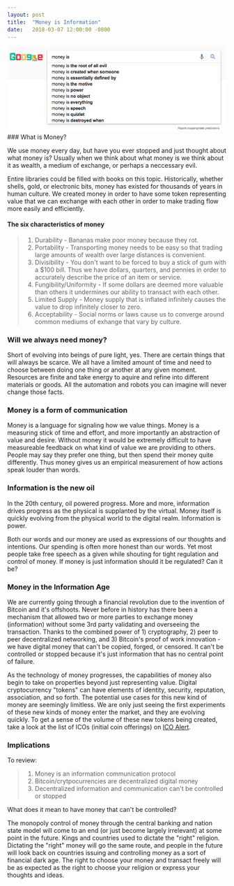 ```yaml
---
layout: post
title:  "Money is Information"
date:   2018-03-07 12:00:00 -0800
---
```


<img src="/assets/images/money-is_.png" alt="money is autocomplete example from Google" title="Money is..."/>
### What is Money?

We use money every day, but have you ever stopped and just thought about what money is? Usually when we think about what money is we think about it as wealth, a medium of exchange, or perhaps a neccessary evil.

Entire libraries could be filled with books on this topic. Historically, whether shells, gold, or electronic bits, money has existed for thousands of years in human culture. We created money in order to have some token representing value that we can exchange with each other in order to make trading flow more easily and efficiently.

#### The six characteristics of money

> 1. Durability - Bananas make poor money because they rot.
> 2. Portability - Transporting money needs to be easy so that trading large amounts of wealth over large distances is convenient.
> 3. Divisibility - You don't want to be forced to buy a stick of gum  with a $100 bill. Thus we have dollars, quarters, and pennies in order  to accurately describe the price of an item or service.
> 4. Fungibility/Uniformity - If some dollars are deemed more valuable  than others it undermines our ability to transact with each other.
> 5. Limited Supply - Money supply that is inflated infinitely causes the value to drop infinitely closer to zero.
> 6. Acceptability - Social norms or laws cause us to converge around common mediums of exhange that vary by culture.

### Will we always need money?

Short of evolving into beings of pure light, yes. There are certain things that will always be scarce. We all have a limited amount of time and need to choose between doing one thing or another at any given moment. Resources are finite and take energy to aquire and refine into different materials or goods. All the automation and robots you can imagine will never change those facts.

### Money is a form of communication

Money is a language for signaling how we value things. Money is a measuring stick of time and effort, and more importantly an abstraction of value and desire. Without money it would be extremely difficult to have measureable feedback on what kind of value we are providing to others. People may say they prefer one thing, but then spend their money quite differently. Thus money gives us an empirical measurement of how actions speak louder than words.

### Information is the new oil

In the 20th century, oil powered progress. More and more, information drives progress as the physical is supplanted by the virtual. Money itself is quickly evolving from the physical world to the digital realm.
Information is power. 

Both our words and our money are used as expressions of our thoughts and intentions. Our spending is often more honest than our words. Yet most people take free speech as a given while shouting for tight regulation and control of money. If money is just information should it be regulated? Can it be?

### Money in the Information Age

We are currently going through a financial revolution due to the invention of Bitcoin and it's offshoots. Never before in history has there been a mechanism that allowed two or more parties to exchange money (information) without some 3rd party validating and overseeing the transaction. Thanks to the combined power of 1) cryptography, 2) peer to peer decentralized networking, and 3) Bitcoin's proof of work innovation - we have digital money that can't be copied, forged, or censored. It can't be controlled or stopped because it's just information that has no central point of failure.

As the technology of money progresses, the capabilities of money also begin to take on properties beyond just representing value. Digital cryptocurrency "tokens" can have elements of identity, security, reputation, association, and so forth. The potential use cases for this new kind of money are seemingly limitless. We are only just seeing the first experiments of these new kinds of money enter the market, and they are evolving quickly. To get a sense of the volume of these new tokens being created, take a look at the list of ICOs (initial coin offerings) on [ICO Alert](https://www.icoalert.com/).

### Implications

To review:

> 1. Money is an information communication protocol
> 2. Bitcoin/crytpocurrencies are decentralized digital money
> 3. Decentralized information and communication can't be controlled or stopped

What does it mean to have money that can't be controlled?

The monopoly control of money through the central banking and nation state model will come to an end (or just become largely irrelevant) at some point in the future. Kings and countries used to dictate the "right" religion. Dictating the "right" money will go the same route, and people in the future will look back on countries issuing and controlling money as a sort of financial dark age. The right to choose your money and transact freely will be as expected as the right to choose your religion or express your thoughts and ideas.



